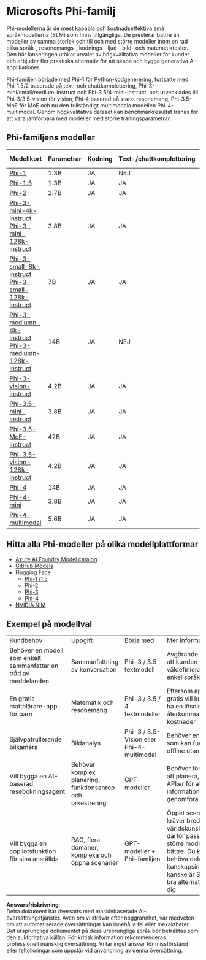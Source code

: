 # Microsofts Phi-familj

Phi-modellerna är de mest kapabla och kostnadseffektiva små språkmodellerna (SLM) som finns tillgängliga. De presterar bättre än modeller av samma storlek och till och med större modeller inom en rad olika språk-, resonemangs-, kodnings-, ljud-, bild- och matematiktester. Den här lanseringen utökar urvalet av högkvalitativa modeller för kunder och erbjuder fler praktiska alternativ för att skapa och bygga generativa AI-applikationer.

Phi-familjen började med Phi-1 för Python-kodgenerering, fortsatte med Phi-1.5/2 baserade på text- och chattkomplettering, Phi-3-mini/small/medium-instruct och Phi-3.5/4-mini-instruct, och utvecklades till Phi-3/3.5-vision för vision, Phi-4 baserad på starkt resonemang, Phi-3.5-MoE för MoE och nu den fullständigt multimodala modellen Phi-4-multimodal. Genom högkvalitativa dataset kan benchmarkresultat tränas för att vara jämförbara med modeller med större träningsparametrar.

## Phi-familjens modeller

<div style="font-size:8px">

| Modellkort | Parametrar | Kodning | Text-/chattkomplettering | Avancerat resonemang | Vision | Ljud | MoE |
| - | - | - | - | - | - | - | - |
| [Phi-1](https://huggingface.co/microsoft/phi-1) | 1.3B | JA | NEJ | NEJ | NEJ | NEJ | NEJ |
| [Phi-1.5](https://huggingface.co/microsoft/phi-1_5) | 1.3B | JA | JA | NEJ | NEJ | NEJ | NEJ |
| [Phi-2](https://huggingface.co/microsoft/phi-1_5) | 2.7B | JA | JA | NEJ | NEJ | NEJ | NEJ |
| [Phi-3-mini-4k-instruct](https://huggingface.co/microsoft/Phi-3-mini-4k-instruct)<br/>[Phi-3-mini-128k-instruct](https://huggingface.co/microsoft/Phi-3-mini-128k-instruct) | 3.8B | JA | JA | NEJ | NEJ | NEJ | NEJ |
| [Phi-3-small-8k-instruct](https://huggingface.co/microsoft/Phi-3-small-8k-instruct)<br/>[Phi-3-small-128k-instruct](https://huggingface.co/microsoft/Phi-3-small-128k-instruct)<br/> | 7B | JA | JA | NEJ | NEJ | NEJ | NEJ |
| [Phi-3-mediumn-4k-instruct](https://huggingface.co/microsoft/Phi-3-medium-4k-instruct)<br>[Phi-3-mediumn-128k-instruct](https://huggingface.co/microsoft/Phi-3-medium-128k-instruct) | 14B | JA | NEJ | NEJ | NEJ | NEJ | NEJ |
| [Phi-3-vision-instruct](https://huggingface.co/microsoft/Phi-3-vision-128k-instruct) | 4.2B | JA | JA | NEJ | NEJ | NEJ | NEJ |
| [Phi-3.5-mini-instruct](https://huggingface.co/microsoft/Phi-3.5-mini-instruct) | 3.8B | JA | JA | NEJ | NEJ | NEJ | NEJ |
| [Phi-3.5-MoE-instruct](https://huggingface.co/microsoft/Phi-3.5-MoE-instruct) | 42B | JA | JA | NEJ | NEJ | NEJ | JA |
| [Phi-3.5-vision-128k-instruct](https://huggingface.co/microsoft/Phi-3.5-vision-instruct) | 4.2B | JA | JA | NEJ | JA | NEJ | NEJ |
| [Phi-4](https://huggingface.co/microsoft/phi-4) | 14B | JA | JA | JA | NEJ | NEJ | NEJ |
| [Phi-4-mini](../../../../../md/01.Introduction/01) | 3.8B | JA | JA | JA | NEJ | NEJ | NEJ |
| [Phi-4-multimodal](../../../../../md/01.Introduction/01) | 5.6B | JA | JA | JA | JA | JA | NEJ |

</div>

## **Hitta alla Phi-modeller på olika modellplattformar**

- [Azure AI Foundry Model catalog](https://ai.azure.com/explore/models?selectedCollection=phi)
- [GitHub Models](https://github.com/marketplace?query=Phi&type=models)
- Hugging Face
  - [Phi-1 /1.5](https://huggingface.co/collections/microsoft/phi-1-6626e29134744e94e222d572)
  - [Phi-2](https://huggingface.co/microsoft/phi-2)
  - [Phi-3](https://huggingface.co/collections/microsoft/phi-3-6626e15e9585a200d2d761e3)
  - [Phi-4](https://huggingface.co/collections/microsoft/phi-4-677e9380e514feb5577a40e4) 
- [NVIDIA NIM](https://build.nvidia.com/search?q=Phi)

## Exempel på modellval

| | | | |
|-|-|-|-|
| Kundbehov | Uppgift | Börja med | Mer information |
| Behöver en modell som enkelt sammanfattar en tråd av meddelanden | Sammanfattning av konversation | Phi-3 / 3.5 textmodell | Avgörande här är att kunden har en väldefinierad och enkel språkuppgift |
| En gratis mattelärare-app för barn | Matematik och resonemang | Phi-3 / 3.5 / 4 textmodeller | Eftersom appen är gratis vill kunderna ha en lösning utan återkommande kostnader |
| Självpatrullerande bilkamera | Bildanalys | Phi-3 / 3.5-Vision eller Phi-4-multimodal | Behöver en lösning som kan fungera offline utan internet |
| Vill bygga en AI-baserad resebokningsagent | Behöver komplex planering, funktionsanrop och orkestrering | GPT-modeller | Behöver förmåga att planera, anropa API:er för att samla information och genomföra |
| Vill bygga en copilotsfunktion för sina anställda | RAG, flera domäner, komplexa och öppna scenarier | GPT-modeller + Phi-familjen | Öppet scenario, kräver bredare världskunskap, därför passar en större modell bättre. Du kan behöva dela upp kunskapsinnehållet, kanske är SLM ett bra alternativ för dig |

**Ansvarsfriskrivning**:  
Detta dokument har översatts med maskinbaserade AI-översättningstjänster. Även om vi strävar efter noggrannhet, var medveten om att automatiserade översättningar kan innehålla fel eller inexaktheter. Det ursprungliga dokumentet på dess ursprungliga språk bör betraktas som den auktoritativa källan. För kritisk information rekommenderas professionell mänsklig översättning. Vi tar inget ansvar för missförstånd eller feltolkningar som uppstår vid användning av denna översättning.